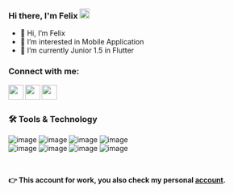 ### Hi there, I'm Felix <img width = 20 src = "https://camo.githubusercontent.com/e8e7b06ecf583bc040eb60e44eb5b8e0ecc5421320a92929ce21522dbc34c891/68747470733a2f2f6d656469612e67697068792e636f6d2f6d656469612f6876524a434c467a6361737252346961377a2f67697068792e676966">


- 👋 Hi, I’m Felix
- 👀 I’m interested in Mobile Application
- 🌱 I’m currently Junior 1.5 in Flutter


### Connect with me:
[<img align="left" width="30" src="https://cdn-icons-png.flaticon.com/512/733/733547.png"/>][facebook]
[<img align="left" width="30" src="https://user-images.githubusercontent.com/95233836/158131697-6c871a5d-496a-4299-bfe3-0c6020948046.png"/>][linkedin]
[<img align="left" width="30" src="https://cdn-icons-png.flaticon.com/512/174/174855.png"/>][instagram]

</br>
</br>

### 🛠 Tools & Technology

![image](https://img.shields.io/badge/Flutter-02569B.svg?style=for-the-badge&logo=Flutter&logoColor=white)
![image](https://img.shields.io/badge/Dart-0175C2.svg?style=for-the-badge&logo=Dart&logoColor=white)
![image](https://img.shields.io/badge/Kotlin-7F52FF.svg?style=for-the-badge&logo=Kotlin&logoColor=white)
![image](https://img.shields.io/badge/Firebase-FFCA28.svg?style=for-the-badge&logo=Firebase&logoColor=black)
</br>
![image](https://img.shields.io/badge/Jira%20Software-0052CC.svg?style=for-the-badge&logo=Jira-Software&logoColor=white)
![image](https://img.shields.io/badge/Trello-0052CC.svg?style=for-the-badge&logo=Trello&logoColor=white)
![image](https://img.shields.io/badge/Adobe%20XD-FF61F6.svg?style=for-the-badge&logo=Adobe-XD&logoColor=white)
![image](https://img.shields.io/badge/Figma-F24E1E.svg?style=for-the-badge&logo=Figma&logoColor=white)


</br>

<b>👉 This account for work, you also check my personal <a href = [github]>account</a>.</b>




</br>

<!---
felixdinh/felixdinh is a ✨ special ✨ repository because its `README.md` (this file) appears on your GitHub profile.
You can click the Preview link to take a look at your changes.
--->
[facebook]:https://www.facebook.com/felixdinhit/
[linkedin]:https://www.linkedin.com/in/dinh-loc-phuc/
[instagram]:https://www.instagram.com/x_xxlphuc/
[github]:https://www.github.com/sucanabo/
